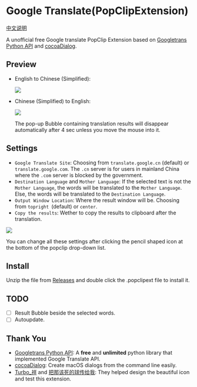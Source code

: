 # Google Translate(PopClipExtension)
[中文说明](https://github.com/wizyoung/googletranslate.popclipext/blob/master/README_CN.md)

A unofficial free Google translate PopClip Extension based on [Googletrans Python API](https://github.com/ssut/py-googletrans) and [cocoaDialog](https://cocoadialog.com/).

## Preview

- English to Chinese (Simplified):

  ![](https://github.com/wizyoung/googletranslate.popclipext/blob/master/screenshots/en2cn.gif)

- Chinese (Simplified) to English:

  ![](https://github.com/wizyoung/googletranslate.popclipext/blob/master/screenshots/cn2en.gif)

  The pop-up Bubble containing translation results will disappear automatically after 4 sec unless you move the mouse into it.

## Settings

- `Google Translate Site`: Choosing from `translate.google.cn` (default) or `translate.google.com`. The `.cn` server is for users in mainland China where the `.com` server is blocked by the government. 
- `Destination Language` and `Mother Language`: If the selected text is not the `Mother Language`, the words will be translated to the `Mother Language`. Else, the words will be translated to the `Destination Language`.
- `Output Window Location`: Where the result window will be. Choosing from `topright `(default) or `center`.
- `Copy the results`: Wether to copy the results to clipboard after the translation.

![](https://github.com/wizyoung/googletranslate.popclipext/blob/master/screenshots/settings.png?raw=true)

You can change all these settings after clicking the pencil shaped icon at the bottom of the popclip drop-down list.

## Install

Unzip the file from [Releases](https://github.com/wizyoung/googletranslate.popclipext/releases) and double click the .popclipext file to install it.

## TODO

- [ ] Result Bubble beside the selected words.
- [ ] Autoupdate.

## Thank You

- [Googletrans Python API](https://github.com/ssut/py-googletrans): A **free** and **unlimited** python library that implemented Google Translate API.
- [cocoaDialog](https://cocoadialog.com/): Create macOS dialogs from the command line easily.
- [Turbo_祥](https://weibo.com/u/2627732300?topnav=1&wvr=6&topsug=1) and [把那该死的球传给我](https://weibo.com/u/2282786300?refer_flag=1001030101_): They helped design the beautiful icon and test this extension.

